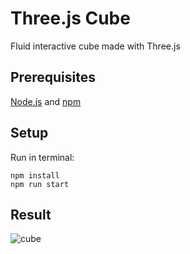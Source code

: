 # Three.js Cube

Fluid interactive cube made with Three.js

## Prerequisites

[Node.js](https://nodejs.org/) and [npm](https://www.npmjs.com/)

## Setup

Run in terminal:
```
npm install
npm run start
```

## Result

![cube](https://user-images.githubusercontent.com/53351370/79636549-29300a80-8181-11ea-821b-80198c70d6f9.gif)
